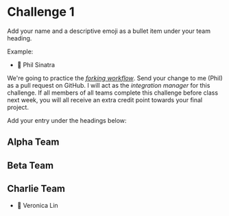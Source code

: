 # Challenge 1

Add your name and a descriptive emoji as a bullet item under your team heading.

Example:

- 💪 Phil Sinatra

We're going to practice the [_forking workflow_](https://github.com/philsinatra/IDM-T380/blob/master/instructor_materials/03-git.md#forking). Send your change to me (Phil) as a pull request on GitHub. I will act as the _integration manager_ for this challenge. If all members of all teams complete this challenge before class next week, you will all receive an extra credit point towards your final project.

Add your entry under the headings below:

## Alpha Team

## Beta Team

## Charlie Team
- :panda_face: Veronica Lin
